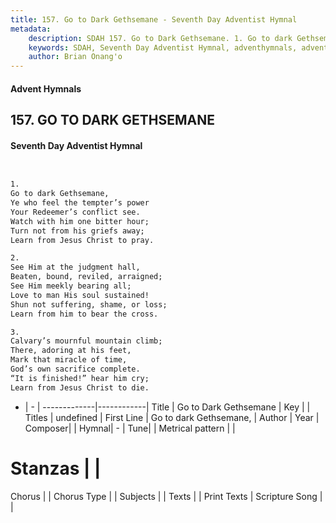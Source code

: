 ```yaml
---
title: 157. Go to Dark Gethsemane - Seventh Day Adventist Hymnal
metadata:
    description: SDAH 157. Go to Dark Gethsemane. 1. Go to dark Gethsemane, Ye who feel the tempter’s power Your Redeemer’s conflict see. Watch with him one bitter hour; Turn not from his griefs away; Learn from Jesus Christ to pray.
    keywords: SDAH, Seventh Day Adventist Hymnal, adventhymnals, advent hymnals, Go to Dark Gethsemane, Go to dark Gethsemane, 
    author: Brian Onang'o
---
```


#### Advent Hymnals
## 157. GO TO DARK GETHSEMANE
#### Seventh Day Adventist Hymnal

```txt


1.
Go to dark Gethsemane,
Ye who feel the tempter’s power
Your Redeemer’s conflict see.
Watch with him one bitter hour;
Turn not from his griefs away;
Learn from Jesus Christ to pray.

2.
See Him at the judgment hall,
Beaten, bound, reviled, arraigned;
See Him meekly bearing all;
Love to man His soul sustained!
Shun not suffering, shame, or loss;
Learn from him to bear the cross.

3.
Calvary’s mournful mountain climb;
There, adoring at his feet,
Mark that miracle of time,
God’s own sacrifice complete.
“It is finished!” hear him cry;
Learn from Jesus Christ to die.


```

- |   -  |
-------------|------------|
Title | Go to Dark Gethsemane |
Key |  |
Titles | undefined |
First Line | Go to dark Gethsemane, |
Author | 
Year | 
Composer|  |
Hymnal|  - |
Tune|  |
Metrical pattern | |
# Stanzas |  |
Chorus |  |
Chorus Type |  |
Subjects |  |
Texts |  |
Print Texts | 
Scripture Song |  |
  
